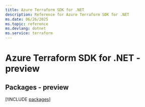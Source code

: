```yaml
---
title: Azure Terraform SDK for .NET
description: Reference for Azure Terraform SDK for .NET
ms.date: 06/26/2025
ms.topic: reference
ms.devlang: dotnet
ms.service: terraform
---
```

# Azure Terraform SDK for .NET - preview
## Packages - preview
[!INCLUDE [packages](terraform-index.md)]